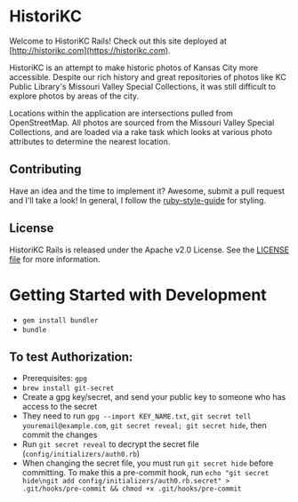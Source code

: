 # HistoriKC

Welcome to HistoriKC Rails! Check out this site deployed at [http://historikc.com](https://historikc.com).

HistoriKC is an attempt to make historic photos of Kansas City more accessible. Despite our rich history and great
repositories of photos like KC Public Library's Missouri Valley Special Collections, it was still difficult to explore photos
by areas of the city.

Locations within the application are intersections pulled from OpenStreetMap. All photos are sourced from the Missouri Valley
Special Collections, and are loaded via a rake task which looks at various photo attributes to determine the nearest location.

## Contributing

Have an idea and the time to implement it? Awesome, submit a pull request and I'll take a look! In general, I follow the
[ruby-style-guide](https://github.com/bbatsov/ruby-style-guide) for styling.

## License

HistoriKC Rails is released under the Apache v2.0 License. See the [LICENSE file](https://github.com/kyledrowan/historikc-rails/blob/master/LICENSE)
for more information.

# Getting Started with Development
* `gem install bundler`
* `bundle`

## To test Authorization:
* Prerequisites: `gpg`
* `brew install git-secret`
* Create a gpg key/secret, and send your public key to someone who has access to the secret
* They need to run `gpg --import KEY_NAME.txt`, `git secret tell youremail@example.com`, `git secret reveal; git secret hide`, then commit the changes
* Run `git secret reveal` to decrypt the secret file (`config/initializers/auth0.rb`)
* When changing the secret file, you must run `git secret hide` before committing. To make this a pre-commit hook, run `echo "git secret hide\ngit add config/initializers/auth0.rb.secret" > .git/hooks/pre-commit && chmod +x .git/hooks/pre-commit`
